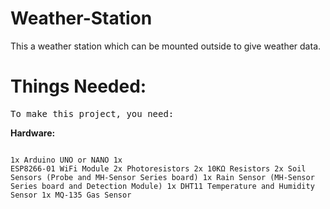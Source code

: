 # Weather-Station
This a weather station which can be mounted outside to give weather data.

# Things Needed:

<pre>To make this project, you need:</pre>
**Hardware:**<pre></pre>
<code>1x Arduino UNO or NANO
1x ESP8266-01 WiFi Module
2x Photoresistors
2x 10KΩ Resistors
2x Soil Sensors (Probe and MH-Sensor Series board)
1x Rain Sensor (MH-Sensor Series board and Detection Module)
1x DHT11 Temperature and Humidity Sensor
1x MQ-135 Gas Sensor
</code>
